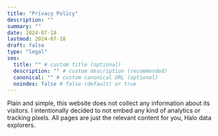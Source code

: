 ```yaml
---
title: "Privacy Policy"
description: ""
summary: ""
date: 2024-07-18
lastmod: 2024-07-18
draft: false
type: "legal"
seo:
  title: "" # custom title (optional)
  description: "" # custom description (recommended)
  canonical: "" # custom canonical URL (optional)
  noindex: false # false (default) or true
---
```


Plain and simple, this website does not collect any information about its visitors. I intentionally decided to not embed any kind of analytics or tracking pixels. All pages are just the relevant content for you, Halo data explorers.

